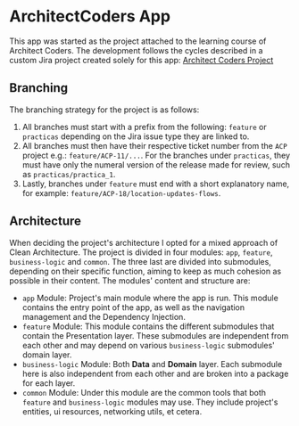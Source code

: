 # ArchitectCoders App

This app was started as the project attached to the learning course of Architect Coders. The development follows the cycles described in a custom Jira project created solely for this app: [Architect Coders Project](https://inicolaslop.atlassian.net/jira/software/projects/ACP/boards/1)


## Branching

The branching strategy for the project is as follows:

1. All branches must start with a prefix from the following: `feature` or `practicas` depending on the Jira issue type they are linked to.
2. All branches must then have their respective ticket number from the `ACP` project e.g.: `feature/ACP-11/...`. For the branches under `practicas`, they must have only the numeral version of the release made for review, such as `practicas/practica_1`.
3. Lastly, branches under `feature` must end with a short explanatory name, for example: `feature/ACP-18/location-updates-flows`.

## Architecture
When deciding the project's architecture I opted for a mixed approach of Clean Architecture.
The project is divided in four modules: `app`, `feature`, `business-logic` and `common`. The three last are divided into submodules, depending on their specific function, aiming to keep as much cohesion as possible in their content. The modules' content and structure are:

- `app` Module: Project's main module where the app is run. This module contains the entry point of the app, as well as the navigation management and the Dependency Injection.
- `feature` Module: This module contains the different submodules that contain the Presentation layer. These submodules are independent from each other and may depend on various `business-logic` submodules' domain layer.
- `business-logic` Module: Both **Data** and **Domain** layer. Each submodule here is also independent from each other and are broken into a package for each layer.
- `common` Module: Under this module are the common tools that both `feature` and `business-logic` modules may use. They include project's entities, ui resources, networking utils, et cetera.

